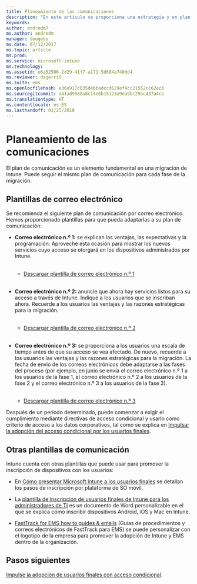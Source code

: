 ```yaml
---
title: Planeamiento de las comunicaciones
description: "En este artículo se proporciona una estrategia y un plan de comunicación de migración."
keywords: 
author: andredm7
ms.author: andredm
manager: dougeby
ms.date: 07/12/2017
ms.topic: article
ms.prod: 
ms.service: microsoft-intune
ms.technology: 
ms.assetid: e6a52506-2d29-41f7-a171-5d684a740dd4
ms.reviewer: dagerrit
ms.suite: ems
ms.openlocfilehash: e36e917c035d4bbadccd629ef4cc21552cc62ec6
ms.sourcegitcommit: a41ad9988a8c14e6b15123a9ea9bc29ac437a4ce
ms.translationtype: HT
ms.contentlocale: es-ES
ms.lasthandoff: 01/25/2018
---
```

# <a name="plan-communications"></a>Planeamiento de las comunicaciones

El plan de comunicación es un elemento fundamental en una migración de Intune. Puede seguir el mismo plan de comunicación para cada fase de la migración.

## <a name="email-templates"></a>Plantillas de correo electrónico

Se recomienda el siguiente plan de comunicación por correo electrónico. Hemos proporcionado plantillas para que pueda adaptarlas a su plan de comunicación:

-   **Correo electrónico n.º 1:** se explican las ventajas, las expectativas y la programación. Aproveche esta ocasión para mostrar los nuevos servicios cuyo acceso se otorgará en los dispositivos administrados por Intune.<br/><br/>


    -   [Descargar plantilla de correo electrónico n.º 1](https://gallery.technet.microsoft.com/Intune-migration-guide-end-e3209b35)
<br></br>

-   **Correo electrónico n.º 2:** anuncie que ahora hay servicios listos para su acceso a través de Intune. Indique a los usuarios que se inscriban ahora. Recuerde a los usuarios las ventajas y las razones estratégicas para la migración.<br/><br/>


    -   [Descargar plantilla de correo electrónico n.º 2](https://gallery.technet.microsoft.com/Intune-migration-guide-end-a9d25eb5)
<br></br>

-   **Correo electrónico n.º 3:** se proporciona a los usuarios una escala de tiempo antes de que su acceso se vea afectado. De nuevo, recuerde a los usuarios las ventajas y las razones estratégicas para la migración. La fecha de envío de los correos electrónicos debe adaptarse a las fases del proceso (por ejemplo, en junio se envía el correo electrónico n.º 1 a los usuarios de la fase 1, el correo electrónico n.º 2 a los usuarios de la fase 2 y el correo electrónico n.º 3 a los usuarios de la fase 3).<br/><br/>

    -   [Descargar plantilla de correo electrónico n.º 3](https://gallery.technet.microsoft.com/Intune-migration-guide-end-831521b5)

Después de un período determinado, puede comenzar a exigir el cumplimiento mediante directivas de acceso condicional y usarlo como criterio de acceso a los datos corporativos, tal como se explica en [Impulsar la adopción del acceso condicional por los usuarios finales](migration-guide-drive-adoption.md).

## <a name="additional-communication-templates"></a>Otras plantillas de comunicación

Intune cuenta con otras plantillas que puede usar para promover la inscripción de dispositivos con los usuarios:

-   En [Cómo presentar Microsoft Intune a los usuarios finales](end-user-educate.md) se detallan los pasos de inscripción por plataforma de SO móvil.

-   La [plantilla de inscripción de usuarios finales de Intune para los administradores de TI](https://gallery.technet.microsoft.com/End-user-Intune-enrollment-55dfd64a) es un documento de Word personalizable en el que se explica cómo inscribir dispositivos Android, iOS y Mac en Intune.

-   [FastTrack for EMS how to guides & emails](https://gallery.technet.microsoft.com/FastTrack-for-EMS-How-To-f170da4c) (Guías de procedimientos y correos electrónicos de FastTrack para EMS) se puede personalizar con el logotipo de la empresa para promover la adopción de Intune y EMS dentro de la organización.

## <a name="next-steps"></a>Pasos siguientes

[Impulse la adopción de usuarios finales con acceso condicional](migration-guide-drive-adoption.md).

